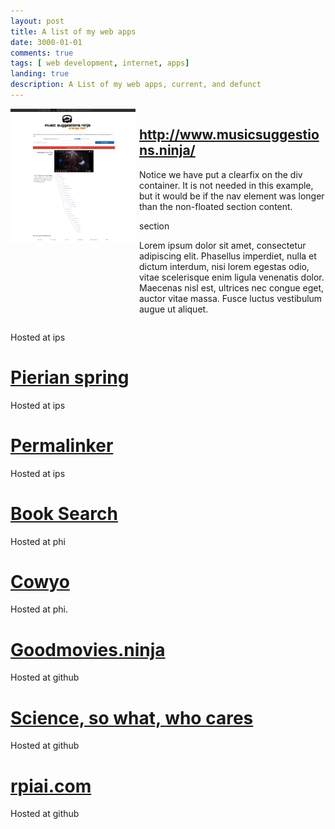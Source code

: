 ```yaml
---
layout: post
title: A list of my web apps
date: 3000-01-01
comments: true
tags: [ web development, internet, apps]
landing: true
description: A List of my web apps, current, and defunct
---
```



<div class="clearfix">

<nav>
<img src='/assets/images/screencapture-www-musicsuggestions-ninja-1443972446616.png' width=200></img>

  </nav>

  <section>
    <span><h2><a href="http://www.musicsuggestions.ninja/" class="checkUrl">http://www.musicsuggestions.ninja/</a></h2>
</span>
    <p>Notice we have put a clearfix on the div container. It is not needed in this example, but it would be if the nav element was longer than the non-floated section content.</p>
  </section>

  <section>
    <span>section</span>
    <p>Lorem ipsum dolor sit amet, consectetur adipiscing elit. Phasellus imperdiet, nulla et dictum interdum, nisi lorem egestas odio, vitae scelerisque enim ligula venenatis dolor. Maecenas nisl est, ultrices nec congue eget, auctor vitae massa. Fusce luctus vestibulum augue ut aliquet.</p>
  </section>

</div>


Hosted at ips

# [Pierian spring](http://pierian.duckdns.org/)

Hosted at ips

# [Permalinker](http://permalinker.duckdns.org/)

Hosted at ips

# [Book Search](http://book.duckdns.org/)

Hosted at phi

# [Cowyo](http://cowyo.com/about)

Hosted at phi.

# [Goodmovies.ninja](http://goodmovies.ninja/)

Hosted at github

# [Science, so what, who cares](http://sciencesowhatwhocares.xyz/)

Hosted at github

# [rpiai.com](http://rpiai.com/)

Hosted at github



<style>
.clearfix {
    overflow: auto;
}

nav {
    float: left;
    width: 200px;
}

section {
    margin-left: 206px;
}
</style>
<script src="https://ajax.googleapis.com/ajax/libs/jquery/1.11.3/jquery.min.js"></script>
<script>
function isValidURL(url) {
    var encodedURL = encodeURIComponent(url);
    var isValid = false;
    $.ajax({
      url: "https://query.yahooapis.com/v1/public/yql?q=select%20*%20from%20html%20where%20url%3D%22" + encodedURL + "%22&format=json",
      type: "get",
      async: false,
      dataType: "json",
      success: function(data) {
        isValid = data.query.results != null;
      },
      error: function(){
        isValid = false;
      }
    });
    return isValid;
}



$( document ).ready(function() {
      setTimeout(function() {
  $( "a.checkUrl" ).each(function() {
    var ele = $( this );
      console.log(ele.attr('href'));
    if (isValidURL(ele.attr('href')) == true) {
       ele.after( "<img src='https://img.shields.io/badge/website-online-green.svg'>"  );
    } else {
               ele.after( "<img src='https://img.shields.io/badge/website-offline-red.svg'>"  );
    }
  });
    }, 100);
});
</script>


